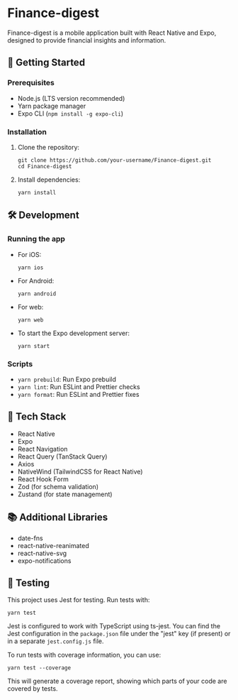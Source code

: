 # Finance-digest

Finance-digest is a mobile application built with React Native and Expo, designed to provide financial insights and information.

## 🚀 Getting Started

### Prerequisites

- Node.js (LTS version recommended)
- Yarn package manager
- Expo CLI (`npm install -g expo-cli`)

### Installation

1. Clone the repository:
   ```
   git clone https://github.com/your-username/Finance-digest.git
   cd Finance-digest
   ```

2. Install dependencies:
   ```
   yarn install
   ```

## 🛠️ Development

### Running the app

- For iOS:
  ```
  yarn ios
  ```

- For Android:
  ```
  yarn android
  ```

- For web:
  ```
  yarn web
  ```

- To start the Expo development server:
  ```
  yarn start
  ```

### Scripts

- `yarn prebuild`: Run Expo prebuild
- `yarn lint`: Run ESLint and Prettier checks
- `yarn format`: Run ESLint and Prettier fixes

## 🧰 Tech Stack

- React Native
- Expo
- React Navigation
- React Query (TanStack Query)
- Axios
- NativeWind (TailwindCSS for React Native)
- React Hook Form
- Zod (for schema validation)
- Zustand (for state management)

## 📚 Additional Libraries

- date-fns
- react-native-reanimated
- react-native-svg
- expo-notifications

## 🧪 Testing

This project uses Jest for testing. Run tests with:

```
yarn test
```

Jest is configured to work with TypeScript using ts-jest. You can find the Jest configuration in the `package.json` file under the "jest" key (if present) or in a separate `jest.config.js` file.

To run tests with coverage information, you can use:

```
yarn test --coverage
```

This will generate a coverage report, showing which parts of your code are covered by tests.

